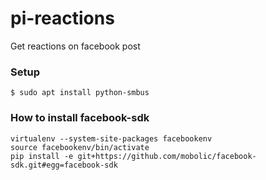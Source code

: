 # pi-reactions
Get reactions on facebook post

### Setup
```
$ sudo apt install python-smbus
```

### How to install facebook-sdk
```
virtualenv --system-site-packages facebookenv
source facebookenv/bin/activate
pip install -e git+https://github.com/mobolic/facebook-sdk.git#egg=facebook-sdk
```
